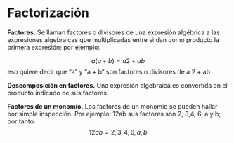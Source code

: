 # Factorización

**Factores.** Se llaman factores o divisores de una expresión algébrica a las expresiones
algebraicas que multiplicadas entre si dan como producto la primera expresión; por
ejemplo:

$$a(a + b) = a
2 + ab$$
eso quiere decir que “a” y “a + b” son factores o divisores de a
2 + ab

**Descomposición en factores.** Una expresión algebraica es convertida en el producto
indicado de sus factores.

**Factores de un monomio.** Los factores de un monomio se pueden hallar por simple
inspección. Por ejemplo: 12ab sus factores son 2, 3,4, 6, a y b; por tanto:
$$12ab=2,3,4,6,a,b$$
